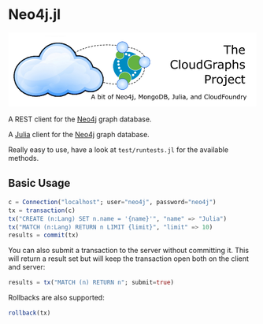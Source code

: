 # Neo4j.jl

![GitHub Logo](/logo.png)

A REST client for the [Neo4j](http://neo4j.org) graph database.

A [Julia](http://julialang.org) client for the [Neo4j](http://neo4j.org) graph
database.

Really easy to use, have a look at ```test/runtests.jl``` for the available methods.

## Basic Usage

```julia
c = Connection("localhost"; user="neo4j", password="neo4j")
tx = transaction(c)
tx("CREATE (n:Lang) SET n.name = '{name}'", "name" => "Julia")
tx("MATCH (n:Lang) RETURN n LIMIT {limit}", "limit" => 10)
results = commit(tx)
```

You can also submit a transaction to the server without committing it. This
will return a result set but will keep the transaction open both on the client
and server:

```julia
results = tx("MATCH (n) RETURN n"; submit=true)
```

Rollbacks are also supported:

```julia
rollback(tx)
```
